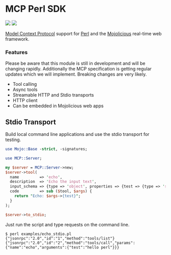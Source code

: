 
# MCP Perl SDK

 [![](https://github.com/mojolicious/mojo-mcp/workflows/linux/badge.svg)](https://github.com/mojolicious/mojo-mcp/actions) [![](https://github.com/mojolicious/mojo-mcp/workflows/macos/badge.svg)](https://github.com/mojolicious/mojo-mcp/actions)

  [Model Context Protocol](https://modelcontextprotocol.io/) support for [Perl](https://perl.org) and the
  [Mojolicious](https://mojolicious.org) real-time web framework.

### Features

Please be aware that this module is still in development and will be changing rapidly. Additionally the MCP
specification is getting regular updates which we will implement. Breaking changes are very likely.

  * Tool calling
  * Async tools
  * Streamable HTTP and Stdio transports
  * HTTP client
  * Can be embedded in Mojolicious web apps

## Stdio Transport

Build local command line applications and use the stdio transport for testing.

```perl
use Mojo::Base -strict, -signatures;

use MCP::Server;

my $server = MCP::Server->new;
$server->tool(
  name         => 'echo',
  description  => 'Echo the input text',
  input_schema => {type => 'object', properties => {test => {type => 'string'}}, required => ['test']},
  code         => sub ($tool, $args) {
    return "Echo: $args->{test}";
  }
);

$server->to_stdio;
```

Just run the script and type requests on the command line.

```
$ perl examples/echo_stdio.pl
{"jsonrpc":"2.0","id":"1","method":"tools/list"}
{"jsonrpc":"2.0","id":"2","method":"tools/call","params":{"name":"echo","arguments":{"test":"hello perl"}}}
```
